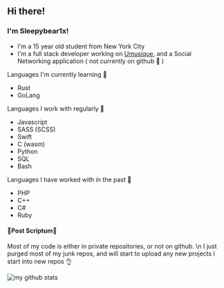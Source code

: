 ## Hi there!
### I'm Sleepybear1x!

- I'm a 15 year old student from New York City
- I'm a full stack developer working on [Umusique](https://github.com/xamthor/Umusique-App), and a Social Networking application ( not currently on github 🤫 )

Languages I'm currently learning **🌱** 
- Rust
- GoLang

Languages I work with regularly **🍗** 
- Javascript
- SASS (SCSS)
- Swift
- C (wasm)
- Python
- SQL
- Bash

Languages I have worked with in the past **🦕** 
- PHP
- C++
- C#
- Ruby

#### 🚨Post Scriptum🚨
Most of my code is either in private repositories, or not on github. \n
I just purged most of my junk repos, and will start to upload any new projects I start into new repos 👌

![my github stats](https://github-readme-stats.vercel.app/api/top-langs/?username=sleepybear1x&show_icons=true&theme=dark)
